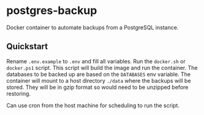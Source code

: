 # postgres-backup

Docker container to automate backups from a PostgreSQL instance.

## Quickstart

Rename `.env.example` to `.env` and fill all variables.
Run the `docker.sh` or `docker.ps1` script.
This script will build the image and run the container.
The databases to be backed up are based on the `DATABASES` env variable.
The container will mount to a host directory `./data` where the backups will be stored.
They will be in gzip format so would need to be unzipped before restoring.

Can use cron from the host machine for scheduling to run the script.
